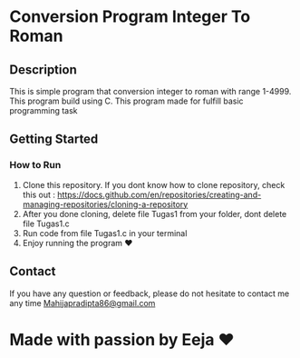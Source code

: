 # Conversion Program Integer To Roman

## Description

This is simple program that conversion integer to roman with range 1-4999. This program build using C. This program made for fulfill basic programming task

## Getting Started

### How to Run

1. Clone this repository. If you dont know how to clone repository, check this out :
   https://docs.github.com/en/repositories/creating-and-managing-repositories/cloning-a-repository
2. After you done cloning, delete file Tugas1 from your folder, dont delete file Tugas1.c
3. Run code from file Tugas1.c in your terminal
4. Enjoy running the program ❤️

## Contact

If you have any question or feedback, please do not hesitate to contact me any time 
Mahijapradipta86@gmail.com

# Made with passion by Eeja ❤️
